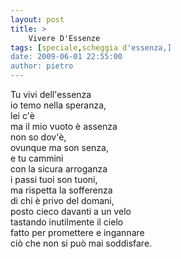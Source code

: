 ```yaml
---
layout: post
title: >
    Vivere D'Essenze
tags: [speciale,scheggia d'essenza,]
date: 2009-06-01 22:55:00
author: pietro
---
```

Tu vivi dell'essenza<br/>io temo nella speranza,<br/>lei c'è<br/>ma il mio vuoto è assenza<br/>non so dov'è,<br/>ovunque ma son senza,<br/>e tu cammini<br/>con la sicura arroganza<br/>i passi tuoi son tuoni,<br/>ma rispetta la sofferenza<br/>di chi è privo del domani,<br/>posto cieco davanti a un velo<br/>tastando inutilmente il cielo<br/>fatto per promettere e ingannare<br/>ciò che non si può mai soddisfare.
